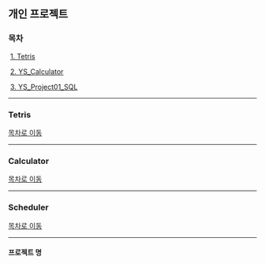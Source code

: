 ## 개인 프로젝트 

### 목차
​	[1. Tetris](#Tetris)

​	[2. YS_Calculator](#Calculator)

​	[3. YS_Project01_SQL](#Scheduler)

------

### Tetris


[목차로 이동](#목차)

------

### Calculator



[목차로 이동](#목차)

------

### Scheduler

[목차로 이동](#목차)

------

#### 프로젝트 명












